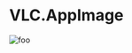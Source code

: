 # VLC.AppImage

![foo](https://github.com/nx-appbuild-hub/VLC.AppImage//actions/workflows/makefile.yml/badge.svg)
